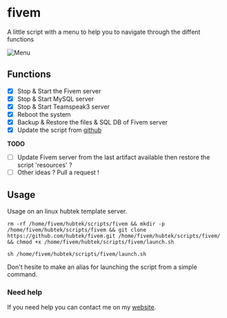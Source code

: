 # fivem

A little script with a menu to help you to navigate through the diffent functions

![Menu](https://hubtek.fr/images/fivem-console-screen-menu-0.png)

## Functions

- [x] Stop & Start the Fivem server
- [x] Stop & Start MySQL server
- [x] Stop & Start Teamspeak3 server
- [x] Reboot the system
- [x] Backup & Restore the files & SQL DB of Fivem server
- [x] Update the script from [github](https://github.com/hubtek/fivem)

**TODO**

- [ ] Update Fivem server from the last artifact available then restore the script 'resources' ?
- [ ] Other ideas ? Pull a request !

## Usage

Usage on an linux hubtek template server.

`rm -rf /home/fivem/hubtek/scripts/fivem && mkdir -p /home/fivem/hubtek/scripts/fivem && git clone https://github.com/hubtek/fivem.git /home/fivem/hubtek/scripts/fivem/ && chmod +x /home/fivem/hubtek/scripts/fivem/launch.sh`

`sh /home/fivem/hubtek/scripts/fivem/launch.sh`

Don't hesite to make an alias for launching the script from a simple command.

### Need help

If you need help you can contact me on my [website](https://hubtek.fr).

